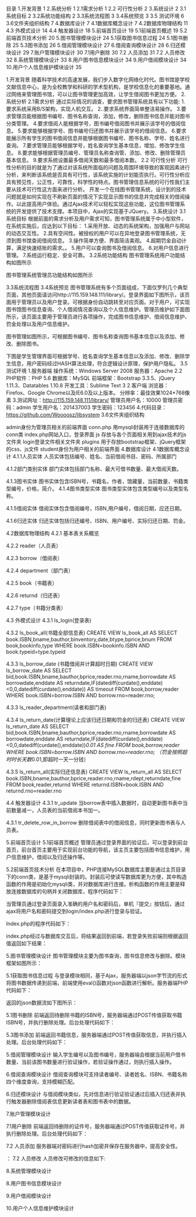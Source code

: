目录
1.开发背景	1
2.系统分析	1
2.1需求分析	1
2.2 可行性分析	2
3.系统设计	2
3.1系统目标	2
3.2系统功能结构	2
3.3系统流程图	3
3.4系统预览	3
3.5 测试环境	6
3.6文件夹组织结构	7
4.数据库设计	7
4.1数据库概念设计	7
4.2数据库物理结构	11
4.3 外模式设计	14
4.4 触发器设计	18
5.前端首页设计	19
5.1前端首页概述	19
5.2前端首页技术分析	20
5.图书管理模块设计	24
5.1获取图书信息过程	24
5.1图书删除	25
5.3图书添加	26
5.借阅管理模块设计	27
6.借阅查询模块设计	28
6.归还模块设计	29
7.账户管理模块设计	30
7.1用户删除	30
7.2 人员添加	31
7.2 人员修改	32
8.系统管理模块设计	33
8.用户图书信息模块设计	34
9.用户借阅模块设计	34
10.用户个人信息维护模块设计	35


	 
1.开发背景
随着科学技术的高速发展，我们步入数字化网络化时代。图书馆是学校文献信息中心，是为全校教学和科研的学术型机构，是学校信息化的重要基地。通过网络来管理图书馆，可以让图书管理更加高效，让学生借阅图书更加方便。
2.系统分析
2.1需求分析
通过实际情况的调查，要求图书管理系统具有以下功能:
1.要求系统采用B/S架构，实现人机交互。
2..要求系统界面简单整洁易操作。
3.要求管理员能根据图书编号、图书名称查询，添加，修改，删除图书信息并能对图书分类管理。
4.要求借阅人能根据学号，图书编号借阅图书并展示该学号的借阅信息。
5.要求能够根据学号、图书编号归还图书并展示该学号的借阅信息。
6.要求能展示所有学生的图书借阅信息并能够根据图书编号、图书名称、学号、姓名进行查询。
7.要求管理员能够根据学号，姓名查询学生基本信息，增加、修改学生信息。
8.要求能够根据管理员编号、管理员名称查询管、添加、修改、删除管理员基本信息。
9.要求系统设置最多借阅天数和最多借阅本数。
2.2 可行性分析
可行性分析的目的就是为了通过对该系统所面临的问题及周围环境导致的客观因素进行分析，来判断该系统是否具有可行性，该系统实施的计划能否执行。可行性分析应具有预见性，公正性，可靠性，科学性的特点。图书管理信息系统的可行性我们主要从技术可行性这方面来进行分析。
开发一个在线图书管理系统，设计到的技术问题就是如何实现在不刷新页面的情况下实现显示图书的信息并完成相关的借阅操作。以此提高用户体验。通过Ajax技术可以轻松实现这些功能，这位图书管理系统的开发提供了技术支撑。本项目中，Ajax的实现基于JQuery。
3.系统设计
3.1系统目标
根据前面的需求分析及用户需求可知，图书管理系统属于中小型软件，在系统实施后，应达到以下目标：
1.采用开放、动态的系统架构，加强用户与网站的动态交互性。
2.具有空间性。被授权的用户可以在异地登录图书管理系统，无须到图书馆查阅借阅信息。
3.操作简单方便、界面简洁美观。
4.超期罚金自动计算，满足快速结账的需求。。
5.用户可以查询图书及借阅信息。
6.对用户信息进行管理。
7.系统运行稳定、安全可靠。
3.2系统功能结构
图书管理系统用户功能结构如图所示
 
图书管理系统管理员功能结构如图所示 

3.3系统流程图
3.4系统预览
图书管理系统有多个页面组成，下面仅罗列几个典型页面，其他页面请访问http://115.159.148.111/library/。登录界面如下图所示，该页面用于管理员以及用户登录。可根据身份自动跳转至对应页面。对于用户，可实现图书馆图书信息查询、个人借阅情况查询以及个人信息维护。管理员维护如下面图所示，该页面主要用于管理员进行各项操作，完成图书信息维护、借阅信息维护、罚金处理以及用户信息维护。
   
图书管理如图所示，可根据图书编号、图书名称查询图书基本信息以及添加、修改、删除图书。
 
下图是学生管理界面可根据学号、姓名查询学生基本信息以及添加、修改、删除学生信息，用户密码经过HASH算法处理，符合逻辑设计原理，保护用户隐私。 
3.5 测试环境
1.服务器端
	操作系统：Windows Server 2008
	服务器：Apache 2.2
	PHP软件：PHP 5.6
	数据库：MySQL
	前端框架：Bootstrap 3.3.5、jQuery 1.11.3、Datatables 1.10.8
	开发工具：Sublime Text 3
2.客户端
	浏览器：Firefox、Google Chrome以及IE6.0及以上版本。
	分辨率：最佳效果1024*768像素
3.测试网址：http://115.159.148.111/library/
			管理员用户名：10000
			管理员密码：admin
		学生用户名：201437003
		学生密码：123456
4.代码目录：https://github.com/Woooosz/libsystem
3.6文件夹组织结构
 
admin身份为管理员相关的前端界面
conn.php 用mysqli封装用于连接数据库的conn类
index.php网站入口，登录界面
js 存放与各个页面相关用到ajax技术的js文件夹
login登录文件相关文件夹
plugins 用于存放bootstrap框架、jQuery框架的css、js文件
student身份为用户相关的前端界面
4.数据库设计
4.1数据库概念设计
4.1.1人员实体
人员实体包括编号、姓名、当前借阅书目、密码、所属部门
 
4.1.2部门类别实体
部门实体包括部门名称、最大可借书数量、最大借阅天数。
 
4.1.3图书实体
图书实体包含ISBN号，书籍名，作者，馆藏量，当前数量，书籍类型编号，价格，简介。 
4.1.4图书类型实体
图书类型实体包含类型编号以及类型名称。
 
4.1.5借阅实体
借阅实体包含借阅编号，ISBN,用户编号，借阅日期，应还日期。
 
4.1.6归还实体
归还实体包括归还编号、ISBN、用户编号、实际归还日期、罚金。
 
4.2数据库物理结构
4.2.1 基本表关系概览
 
4.2.2 reader（人员表）
 
4.2.3 borrow（借阅表）
 
4.2.4 department（部门表）
 
4.2.5 book（书籍表）
 
4.2.6 returnd（归还表）
 
4.2.7 type（书籍分类表）
 
4.3 外模式设计
4.3.1 ls_login(登录表)
 
4.3.2 ls_book_all(书籍全部信息表)
CREATE VIEW ls_book_all AS
SELECT book.ISBN,bname,bauthor,binventory,date,btype,bprice,bnum FROM book,bookinfo,type WHERE book.ISBN=bookinfo.ISBN AND book.typeid=type.typeid
 
4.3.3 ls_borrow_date (书籍借阅并计算超时日期)
CREATE VIEW ls_borrow_date AS
SELECT bid,book.ISBN,bname,bauthor,bprice,reader.rno,rname,borrowdate AS borrowdate,enddate AS returndate,IF(datediff(curdate(),enddate)<0,0,datediff(curdate(),enddate)) AS timeout FROM book,borrow,reader WHERE book.ISBN=borrow.ISBN AND borrow.rno=reader.rno;
 
4.3.3 ls_reader_department(读者和部门表)
 
4.3.4 ls_return_date(计算理论上应该归还日期和罚金的归还表)
CREATE VIEW ls_return_date AS
SELECT bid,book.ISBN,bname,bauthor,bprice,reader.rno,rname,borrowdate AS borrowdate,enddate AS returndate,IF(datediff(curdate(),enddate)<0,0,datediff(curdate(),enddate))*0.01 AS fine FROM book,borrow,reader WHERE book.ISBN=borrow.ISBN AND borrow.rno=reader.rno;
（罚金按照超时时长天数*0.01,即超时一天一分钱）
 
4.3.5 ls_return_all(实际归还信息表)
CREATE VIEW ls_return_all AS
SELECT book.ISBN,bname,bauthor,bprice,reader.rno,rname,rdept,returndate,fine FROM book,reader,returnd WHERE returnd.ISBN=book.ISBN AND returnd.rno=reader.rno
 
4.4 触发器设计
4.3.1 tr_update 
当borrow表中插入数据时，自动更新图书表中当前数量减一，人员表的当前借阅本书加一。
 
4.3.1 tr_delete_row_in_borrow
删除借阅表中的借阅信息，同时更新图书表与人员表。
 
5.前端首页设计
5.1前端首页概述
	管理员通过登录界面的验证后，可以登录到前台首页，前台首页主要用于实现前台功能的导航，该主页主要包括图书信息维护，用户信息维护，借阅以及归还操作等。
 
5.2前端首页技术分析
	在本项目中，PHP连接MySQL数据库主要是通过主页目录下的conn类，是基于mysqli封装的。封装后可使读写数据库更为方便，其中构造函数的作用是初始化mysqli类，并对数据库进行连接。析构函数的作用主要是释放连接数据库的句柄并关闭数据库，程序代码如下：
 
当管理员通过登录页面录入准确的用户名和密码后，单机『提交』按钮后，通过ajax将用户名和密码提交到login/index.php进行登录与验证。
 
Index.php的程序代码如下：
 
index.php经过与数据库交互后，将结果返回到前端，若登录失败前端则根据返回值返回如下结果：
	  
5.图书管理模块设计
	图书管理模块主要为图书查询，图书信息修改与删除。模块框架如图所示：
 
5.1获取图书信息过程
与登录模块相同，基于Ajax，服务器端以json字节流的形式将图书数据传递到前端，前端使用eval()函数对json函数进行解析。服务器端PHP代码如下：
 
返回的json数据流如下图所示：
 
5.1图书删除
前端返回待删除书籍的ISBN号，服务器端通过POST传值获取书籍ISBN号，并执行删除处理。后台处理代码如下：
  
5.3图书添加
前端返回书籍信息，服务器端通过POST传值获取信息，并执行插入处理。后台处理代码如下：
 
 
5.借阅管理模块设计
输入学生编号以及图书编号，服务器端会根据当前用户借书数量、当前该图书数量进行验证操作，若验证操作通过，则执行插入操作。
 
 
 
 
6.借阅查询模块设计
借阅查询模块可支持读者编号、读者姓名、ISBN、书籍名称四个维度查询，支持模糊匹配。
 
 
6.归还模块设计
与借阅模块类似，先对信息进行验证验证通过后插入归还表并执行触发器删除借阅表信息更新读者表和图书表中的数据。
 
 
7.账户管理模块设计
 
7.1用户删除
前端返回待删除的证件号，服务器端通过POST传值获取证件号，并执行删除处理。后台处理代码如下：
	 
7.2 人员添加
	服务器端对密码进行hash加密并保存在服务器中，提高安全性。
   
：
7.2 人员修改
人员修改可修改的信息如下:
  
8.系统管理模块设计
   
8.用户图书信息模块设计
 
9.用户借阅模块设计
 
10.用户个人信息维护模块设计
 


